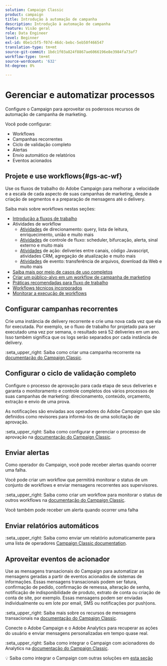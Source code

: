 ```yaml
---
solution: Campaign Classic
product: campaign
title: Introdução à automação de campanha
description: Introdução à automação de campanha
feature: Visão geral
role: Data Engineer
level: Beginner
exl-id: 0be1c5f5-f07d-46dc-bebc-5eb50f466547
translation-type: tm+mt
source-git-commit: 1bdc1f03a824f8867ae6066196e8e3984fa73af7
workflow-type: tm+mt
source-wordcount: '632'
ht-degree: 0%

---
```


# Gerenciar e automatizar processos

Configure o Campaign para aproveitar os poderosos recursos de automação de campanha de marketing.

Você pode configurar:

* Workflows
* Campanhas recorrentes
* Ciclo de validação completo
* Alertas
* Envio automático de relatórios
* Eventos acionados

## Projete e use workflows{#gs-ac-wf}

Use os fluxos de trabalho do Adobe Campaign para melhorar a velocidade e a escala de cada aspecto de suas campanhas de marketing, desde a criação de segmentos e a preparação de mensagens até o delivery.

Saiba mais sobre workflows nestas seções:

* [Introdução a fluxos de trabalho](https://experienceleague.adobe.com/docs/campaign-classic/using/automating-with-workflows/introduction/about-workflows.html?lang=en#automating-with-workflows)
* Atividades de workflow
   * [Atividades](https://experienceleague.adobe.com/docs/campaign-classic/using/automating-with-workflows/targeting-activities/about-targeting-activities.html) de direcionamento: query, lista de leitura, enriquecimento, união e muito mais
   * [Atividades](https://experienceleague.adobe.com/docs/campaign-classic/using/automating-with-workflows/flow-control-activities/about-flow-control-activities.html) de controle de fluxo: scheduler, bifurcação, alerta, sinal externo e muito mais
   * [Atividades](https://experienceleague.adobe.com/docs/campaign-classic/using/automating-with-workflows/action-activities/about-action-activities.html) de ação: deliveries entre canais, código Javascript, atividades CRM, agregação de atualização e muito mais
   * [Atividades](https://experienceleague.adobe.com/docs/campaign-classic/using/automating-with-workflows/action-activities/about-action-activities.html) de evento: transferência de arquivos, download da Web e muito mais
* [Saiba mais por meio de casos de uso completos](https://experienceleague.adobe.com/docs/campaign-classic/using/automating-with-workflows/use-cases/about-workflow-use-cases.html)
* [Criar um público-alvo em um workflow de campanha de marketing](https://experienceleague.adobe.com/docs/campaign-classic/using/orchestrating-campaigns/orchestrate-campaigns/marketing-campaign-target.html?lang=en#building-the-main-target-in-a-workflow)
* [Práticas recomendadas para fluxo de trabalho](https://experienceleague.adobe.com/docs/campaign-classic/using/automating-with-workflows/introduction/workflow-best-practices.html)
* [Workflows técnicos incorporados](https://experienceleague.adobe.com/docs/campaign-classic/using/automating-with-workflows/advanced-management/about-technical-workflows.html)
* [Monitorar a execução de workflows](https://experienceleague.adobe.com/docs/campaign-classic/using/automating-with-workflows/monitoring-workflows/monitoring-workflow-execution.html)

## Configurar campanhas recorrentes

Crie uma instância de delivery recorrente e crie uma nova cada vez que ela for executada. Por exemplo, se o fluxo de trabalho for projetado para ser executado uma vez por semana, o resultado será 52 deliveries em um ano. Isso também significa que os logs serão separados por cada instância de delivery.

:seta_upper_right: Saiba como criar uma campanha recorrente na [documentação do Campaign Classic](https://experienceleague.adobe.com/docs/campaign-classic/using/orchestrating-campaigns/orchestrate-campaigns/setting-up-marketing-campaigns.html?lang=en#recurring-and-periodic-campaigns).

## Configurar o ciclo de validação completo

Configure o processo de aprovação para cada etapa de seus deliveries e garanta o monitoramento e controle completos dos vários processos de suas campanhas de marketing: direcionamento, conteúdo, orçamento, extração e envio de uma prova.

As notificações são enviadas aos operadores do Adobe Campaign que são definidos como revisores para informá-los de uma solicitação de aprovação.

:seta_upper_right: Saiba como configurar e gerenciar o processo de aprovação na [documentação do Campaign Classic](https://experienceleague.adobe.com/docs/campaign-classic/using/orchestrating-campaigns/orchestrate-campaigns/marketing-campaign-approval.html).


## Enviar alertas

Como operador do Campaign, você pode receber alertas quando ocorrer uma falha.

Você pode criar um workflow que permitirá monitorar o status de um conjunto de workflows e enviar mensagens recorrentes aos supervisores.

:seta_upper_right: Saiba como criar um workflow para monitorar o status de outros workflows na [documentação do Campaign Classic](https://experienceleague.adobe.com/docs/campaign-classic/using/automating-with-workflows/use-cases/monitoring/supervising-workflows.html?lang=en#step-1--creating-the-monitoring-workflow).

Você também pode receber um alerta quando ocorrer uma falha

## Enviar relatórios automáticos

:seta_upper_right: Saiba como enviar um relatório automaticamente para uma lista de operadores [Campaign Classic documentation](https://experienceleague.adobe.com/docs/campaign-classic/using/automating-with-workflows/use-cases/monitoring/sending-a-report-to-a-list.html?lang=en#step-1--creating-the-recipient-list).


## Aproveitar eventos de acionador

Use as mensagens transacionais do Campaign para automatizar as mensagens geradas a partir de eventos acionados de sistemas de informações. Essas mensagens transacionais podem ser fatura, confirmação de pedido, confirmação de remessa, alteração de senha, notificação de indisponibilidade de produto, extrato de conta ou criação de conta de site, por exemplo. Essas mensagens podem ser enviadas individualmente ou em lote por email, SMS ou notificações por push)ons.

:seta_upper_right: Saiba mais sobre os recursos de mensagens transacionais na [documentação do Campaign Classic](https://experienceleague.adobe.com/docs/campaign-classic/using/transactional-messaging/introduction/about-transactional-messaging.html?lang=en#transactional-messaging).


Conecte o Adobe Campaign e o Adobe Analytics para recuperar as ações do usuário e enviar mensagens personalizadas em tempo quase real.

:seta_upper_right: Saiba como integrar o Campaign com acionadores do Analytics na [documentação do Campaign Classic](https://experienceleague.adobe.com/docs/campaign-classic/using/integrating-with-adobe-experience-cloud/experience-triggers/about-triggers.html?lang=en#integrating-with-adobe-experience-cloud).

:bulb: Saiba como integrar o Campaign com outras soluções em [esta seção](../start/connect.md)
